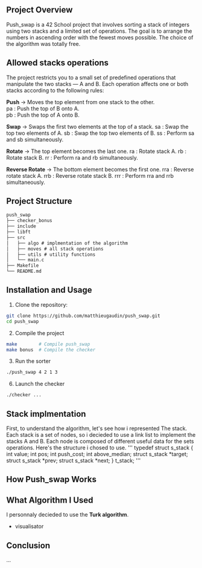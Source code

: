 ## Project Overview

Push_swap is a 42 School project that involves sorting a stack of integers using two stacks and a limited set of operations.
The goal is to arrange the numbers in ascending order with the fewest moves possible. The choice of the algorithm was totally free.

## Allowed stacks operations

The project restricts you to a small set of predefined operations that manipulate the two stacks — A and B.
Each operation affects one or both stacks according to the following rules:

**Push**
→ Moves the top element from one stack to the other.  
pa : Push the top of B onto A.  
pb : Push the top of A onto B.  

**Swap**
→ Swaps the first two elements at the top of a stack.
sa : Swap the top two elements of A.
sb : Swap the top two elements of B.
ss : Perform sa and sb simultaneously.

**Rotate**
→ The top element becomes the last one.
ra : Rotate stack A.
rb : Rotate stack B.
rr : Perform ra and rb simultaneously.

**Reverse Rotate**
→ The bottom element becomes the first one.
rra : Reverse rotate stack A.
rrb : Reverse rotate stack B.
rrr : Perform rra and rrb simultaneously.

## Project Structure

```md
push_swap
├── checker_bonus
├── include
├── libft
├── src
│   ├── algo # implmentation of the algorithm
│   ├── moves # all stack operations
│   ├── utils # utility functions
│   └── main.c
├── Makefile
└── README.md 
```


## Installation and Usage

1. Clone the repository:
```bash
git clone https://github.com/matthieugaudin/push_swap.git
cd push_swap
```

2. Compile the project
```bash
make        # Compile push_swap
make bonus  # Compile the checker
```

3. Run the sorter
```bash
./push_swap 4 2 1 3
```

6. Launch the checker
```bash
./checker ...
```

## Stack implmentation
First, to understand the algorithm, let's see how i represented The stack. Each stack is a set of nodes, so i decieded
to use a link list to implement the stacks A and B. Each node is composed of different useful data for the sets operations.
Here's the structure i chosed to use.
'''
typedef struct s_stack
{
	int					value;
	int					pos;
	int					push_cost;
	int					above_median;
	struct s_stack		*target;
	struct s_stack		*prev;
	struct s_stack		*next;
}	t_stack;
'''

## How Push_swap Works


## What Algorithm I Used
I personnaly decieded to use the **Turk algorithm**.


+ visualisator


## Conclusion

...

